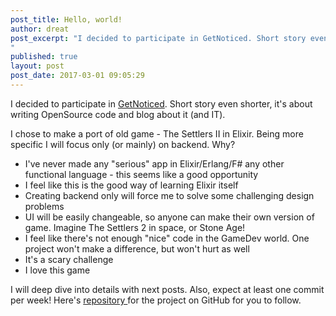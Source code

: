 ```yaml
---
post_title: Hello, world!
author: dreat
post_excerpt: "I decided to participate in GetNoticed. Short story even shorter, it's about writing OpenSource code and blog about it (and IT).
"
published: true
layout: post
post_date: 2017-03-01 09:05:29
---
```

I decided to participate in <a href="https://dajsiepoznac.pl/" target="_blank">GetNoticed</a>. Short story even shorter, it's about writing OpenSource code and blog about it (and IT).

I chose to make a port of old game - The Settlers II in Elixir. Being more specific I will focus only (or mainly) on backend. Why?
<ul>
 	<li>I've never made any "serious" app in Elixir/Erlang/F# any other functional language - this seems like a good opportunity</li>
 	<li>I feel like this is the good way of learning Elixir itself</li>
 	<li>Creating backend only will force me to solve some challenging design problems</li>
 	<li>UI will be easily changeable, so anyone can make their own version of game. Imagine The Settlers 2 in space, or Stone Age!</li>
 	<li>I feel like there's not enough "nice" code in the GameDev world. One project won't make a difference, but won't hurt as well</li>
 	<li>It's a scary challenge</li>
 	<li>I love this game</li>
</ul>
I will deep dive into details with next posts. Also, expect at least one commit per week! Here's <a href="https://github.com/Dreat/OpenSettlersII">repository </a>for the project on GitHub for you to follow.
